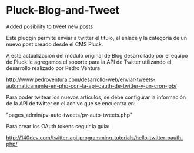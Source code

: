 Pluck-Blog-and-Tweet
====================

Added posibility to tweet new posts

Este pluggin permite enviar a twitter el titulo, el enlace y la categoría de un nuevo post creado desde el CMS Pluck.

A esta actualización del módulo original de Blog desarrollado por el equipo de Pluck le agregamos el soporte
para la API de Twitter utilizando el desarrollo realizado por Pedro Ventura

http://www.pedroventura.com/desarrollo-web/enviar-tweets-automaticamente-en-php-con-la-api-oauth-de-twitter-y-un-cron-job/


Para poder twitear los nuevos artículos, se debe configurar la información de la API de twitter en el 
achivo que se encuentra en:

"pages_admin/pv-auto-tweets/pv-auto-tweets.php"


Para crear los OAuth tokens seguir la guía:

http://140dev.com/twitter-api-programming-tutorials/hello-twitter-oauth-php/